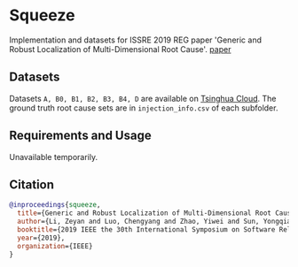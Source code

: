 # Squeeze
Implementation and datasets for ISSRE 2019 REG paper 'Generic and Robust Localization of Multi-Dimensional Root Cause'.
[paper](https://netman.aiops.org/wp-content/uploads/2019/08/camera_ready.pdf)

## Datasets
Datasets `A, B0, B1, B2, B3, B4, D` are available on [Tsinghua Cloud](https://cloud.tsinghua.edu.cn/d/0bc5a68ce2764a0d8215/).
The ground truth root cause sets are in `injection_info.csv` of each subfolder.

## Requirements and Usage
Unavailable temporarily.

## Citation
``` bibtex
@inproceedings{squeeze,
  title={Generic and Robust Localization of Multi-Dimensional Root Causes},
  author={Li, Zeyan and Luo, Chengyang and Zhao, Yiwei and Sun, Yongqian and Sui, Kaixin and Wang, Xiping and Liu, Dapeng and Jin, Xing and Wang, Qi and Pei, Dan},
  booktitle={2019 IEEE the 30th International Symposium on Software Reliability Engineering (ISSRE)},
  year={2019},
  organization={IEEE}
}
```

